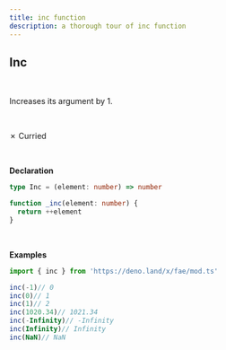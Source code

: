 ```yaml
---
title: inc function
description: a thorough tour of inc function
---
```


## Inc
<br>

 Increases its argument by 1.

<br>

&cross; Curried

<br>

**Declaration**
```typescript
type Inc = (element: number) => number

function _inc(element: number) {
  return ++element
}
```
<br>

**Examples**
```typescript
import { inc } from 'https://deno.land/x/fae/mod.ts'

inc(-1)// 0
inc(0)// 1
inc(1)// 2
inc(1020.34)// 1021.34
inc(-Infinity)// -Infinity
inc(Infinity)// Infinity
inc(NaN)// NaN
``` 
